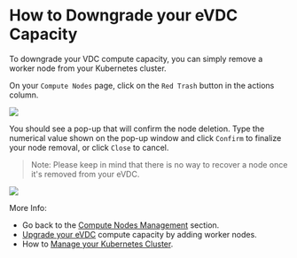 # How to Downgrade your eVDC Capacity

To downgrade your VDC compute capacity, you can simply remove a worker node from your Kubernetes cluster.

On your `Compute Nodes` page, click on the `Red Trash` button in the actions column.

![](img/trashbutton.jpg)

You should see a pop-up that will confirm the node deletion. Type the numerical value shown on the pop-up window and click `Confirm` to finalize your node removal, or click `Close` to cancel. 

> Note: Please keep in mind that there is no way to recover a node once it's removed from your eVDC.

![](img/confirmdelete.jpg)

More Info:
- Go back to the [Compute Nodes Management](evdc_compute) section.
- [Upgrade your eVDC](evdc_upgrade) compute capacity by adding worker nodes.
- How to [Manage your Kubernetes Cluster](evdc_k8s).